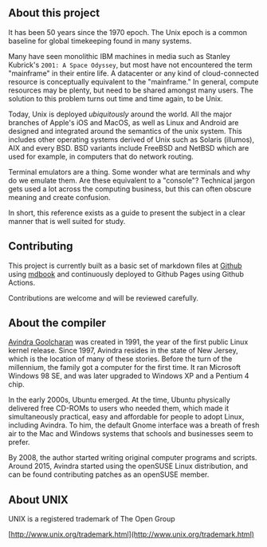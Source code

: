 ## About this project

It has been 50 years since the 1970 epoch. The Unix epoch is a common baseline for global timekeeping found in many systems.

Many have seen monolithic IBM machines in media such as Stanley Kubrick's `2001: A Space Odyssey`, but most have not encountered the term "mainframe" in their entire life. A datacenter or any kind of cloud-connected resource is conceptually equivalent to the "mainframe." In general, compute resources may be plenty, but need to be shared amongst many users. The solution to this problem turns out time and time again, to be Unix.

Today, Unix is deployed <em>ubiquitously</em> around the world. All the major branches of Apple's iOS and MacOS, as well as Linux and Android are designed and integrated around the semantics of the unix system. This includes other operating systems derived of Unix such as Solaris (illumos), AIX and every BSD. BSD variants include FreeBSD and NetBSD which are used for example, in computers that do network routing.

Terminal emulators are a thing. Some wonder what are terminals and why do we emulate them. Are these equivalent to a "console"? Technical jargon gets used a lot across the computing business, but this can often obscure meaning and create confusion.

<!--
Note: as the audience changes, variant terms may need further substitutions.

The style of this document should be as immutable as possible, and we can
update the briefing as needed to suit the audience.
-->

In short, this reference exists as a guide to present the subject in a clear manner that is well suited for study.

## Contributing

This project is currently built as a basic set of markdown files at [Github](https://github.com/avindra/unix-info) using [mdbook](https://github.com/rust-lang/mdBook) and continuously deployed to Github Pages using Github Actions.

Contributions are welcome and will be reviewed carefully.

## About the compiler

[Avindra Goolcharan](https://dra.vin/#/about) was created in 1991, the year of the first public Linux kernel release. Since 1997, Avindra resides in the state of New Jersey, which is the location of many of these stories. Before the turn of the millennium, the family got a computer for the first time. It ran Microsoft Windows 98 SE, and was later upgraded to Windows XP and a Pentium 4 chip.

In the early 2000s, Ubuntu emerged. At the time, Ubuntu physically delivered free CD-ROMs to users who needed them, which made it simultaneously practical, easy and affordable for people to adopt Linux, including Avindra. To him, the default Gnome interface was a breath of fresh air to the Mac and Windows systems that schools and businesses seem to prefer.

By 2008, the author started writing original computer programs and scripts. Around 2015, Avindra started using the openSUSE Linux distribution, and can be found contributing patches as an openSUSE member.

## About UNIX

UNIX is a registered trademark of The Open Group

[http://www.unix.org/trademark.html](http://www.unix.org/trademark.html)
